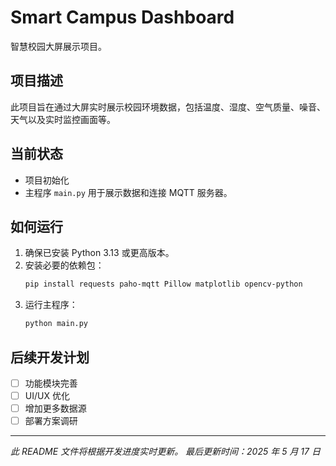 # Smart Campus Dashboard

智慧校园大屏展示项目。

## 项目描述

此项目旨在通过大屏实时展示校园环境数据，包括温度、湿度、空气质量、噪音、天气以及实时监控画面等。

## 当前状态

- 项目初始化
- 主程序 `main.py` 用于展示数据和连接 MQTT 服务器。

## 如何运行

1. 确保已安装 Python 3.13 或更高版本。
2. 安装必要的依赖包：
   ```bash
   pip install requests paho-mqtt Pillow matplotlib opencv-python
   ```
3. 运行主程序：
   ```bash
   python main.py
   ```

## 后续开发计划

- [ ] 功能模块完善
- [ ] UI/UX 优化
- [ ] 增加更多数据源
- [ ] 部署方案调研

---

_此 README 文件将根据开发进度实时更新。_
_最后更新时间：2025 年 5 月 17 日_
